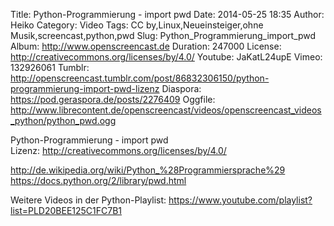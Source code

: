Title: Python-Programmierung - import pwd
Date: 2014-05-25 18:35
Author: Heiko
Category: Video
Tags: CC by,Linux,Neueinsteiger,ohne Musik,screencast,python,pwd
Slug: Python_Programmierung_import_pwd
Album: http://www.openscreencast.de
Duration: 247000
License: http://creativecommons.org/licenses/by/4.0/
Youtube: JaKatL24upE
Vimeo: 132926061
Tumblr: http://openscreencast.tumblr.com/post/86832306150/python-programmierung-import-pwd-lizenz
Diaspora: https://pod.geraspora.de/posts/2276409
Oggfile: http://www.librecontent.de/openscreencast/videos/openscreencast_videos_python/python_pwd.ogg

Python-Programmierung - import pwd  
Lizenz: <http://creativecommons.org/licenses/by/4.0/>  
  
<http://de.wikipedia.org/wiki/Python_%28Programmiersprache%29>  
<https://docs.python.org/2/library/pwd.html>  
  
Weitere Videos in der Python-Playlist:
<https://www.youtube.com/playlist?list=PLD20BEE125C1FC7B1>  
  

